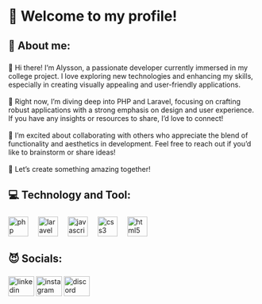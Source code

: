 <h1 align="left">🔅 Welcome to my profile!</h1>

###

<h2 align="left">🐺 About me:</h2>

###

<p align="left">👋 Hi there! I’m Alysson, a passionate developer currently immersed in my college project. I love exploring new technologies and enhancing my skills, especially in creating visually appealing and user-friendly applications.<br><br>🔭 Right now, I’m diving deep into PHP and Laravel, focusing on crafting robust applications with a strong emphasis on design and user experience. If you have any insights or resources to share, I’d love to connect!<br><br>🎨 I’m excited about collaborating with others who appreciate the blend of functionality and aesthetics in development. Feel free to reach out if you’d like to brainstorm or share ideas!<br><br>🌱 Let’s create something amazing together!</p>

###

<h2 align="left">💻 Technology and Tool:</h2>

###

<div align="left">
  <img src="https://cdn.jsdelivr.net/gh/devicons/devicon/icons/php/php-original.svg" height="40" alt="php logo"  />
  <img width="12" />
  <img src="https://cdn.jsdelivr.net/gh/devicons/devicon/icons/laravel/laravel-original.svg" height="40" alt="laravel logo"  />
  <img width="12" />
  <img src="https://cdn.jsdelivr.net/gh/devicons/devicon/icons/javascript/javascript-original.svg" height="40" alt="javascript logo"  />
  <img width="12" />
  <img src="https://cdn.jsdelivr.net/gh/devicons/devicon/icons/css3/css3-original.svg" height="40" alt="css3 logo"  />
  <img width="12" />
  <img src="https://cdn.jsdelivr.net/gh/devicons/devicon/icons/html5/html5-original.svg" height="40" alt="html5 logo"  />
</div>

###

<h2 align="left">😈 Socials:</h2>

###

<div align="left">
  <img src="https://raw.githubusercontent.com/maurodesouza/profile-readme-generator/master/src/assets/icons/social/linkedin/default.svg" width="52" height="40" alt="linkedin logo"  />
  <img src="https://raw.githubusercontent.com/maurodesouza/profile-readme-generator/master/src/assets/icons/social/instagram/default.svg" width="52" height="40" alt="instagram logo"  />
  <img src="https://raw.githubusercontent.com/maurodesouza/profile-readme-generator/master/src/assets/icons/social/discord/default.svg" width="52" height="40" alt="discord logo"  />
</div>

###
